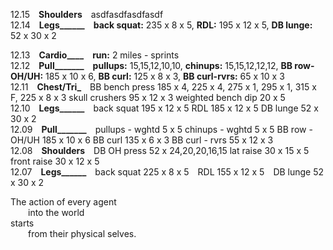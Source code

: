 
12.15 **Shoulders** asdfasdfasdfasdf  
12.14 **Legs______** **back squat:** 235 x 8 x 5, **RDL:** 195 x 12 x 5, **DB lunge:** 52 x 30 x 2   

12.13 **Cardio____** **run:** 2 miles - sprints  
12.12 **Pull_______** **pullups:** 15,15,12,10,10, **chinups:** 15,15,12,12,12, **BB row-OH/UH:** 185 x 10 x 6, **BB curl:** 125 x 8 x 3, **BB curl-rvrs:** 65 x 10 x 3  
12.11 **Chest/Tri_** BB bench press		185 x 4, 225 x 4, 275 x 1, 295 x 1, 315 x F, 225 x 8 x 3	skull crushers		95 x 12 x 3		weighted bench dip	20 x 5  
12.10 **Legs______** back squat		195 x 12 x 5							RDL			185 x 12 x 5		DB lunge		52 x 30 x 2  
12.09 **Pull_______** pullups - wghtd		5 x 5								chinups - wghtd		5 x 5			BB row - OH/UH		185 x 10 x 6		BB curl		135 x 6 x 3	BB curl - rvrs		55 x 12 x 3  
12.08 **Shoulders** DB OH press		52 x 24,20,20,16,15						lat raise		30 x 15 x 5		front raise		30 x 12 x 5  
12.07 **Legs______** back squat 225 x 8 x 5 RDL 155 x 12 x 5 DB lunge 52 x 30 x 2   


The action of every agent <br />
  into the world <br />
starts <br />
  from their physical selves. <br />

